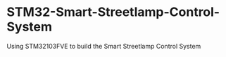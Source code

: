 # STM32-Smart-Streetlamp-Control-System
Using STM32103FVE to build the Smart Streetlamp Control System
